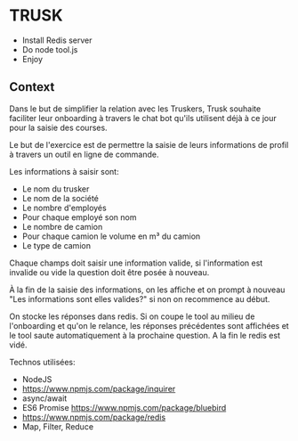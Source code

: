 # TRUSK

- Install Redis server 
- Do node tool.js
- Enjoy

## Context

Dans le but de simplifier la relation avec les Truskers, Trusk souhaite faciliter leur onboarding à travers le chat bot qu'ils utilisent déjà à ce jour pour la saisie des courses.

Le but de l'exercice est de permettre la saisie de leurs informations de profil à travers un outil en ligne de commande.

Les informations à saisir sont:

- Le nom du trusker
- Le nom de la société
- Le nombre d'employés
- Pour chaque employé son nom
- Le nombre de camion
- Pour chaque camion le volume en m³ du camion
- Le type de camion

Chaque champs doit saisir une information valide, si l'information est invalide ou vide la question doit être posée à nouveau.

À la fin de la saisie des informations, on les affiche et on prompt à nouveau "Les informations sont elles valides?" si non on recommence au début.

On stocke les réponses dans redis. Si on coupe le tool au milieu de l'onboarding et qu'on le relance, les réponses précédentes sont affichées et le tool saute automatiquement à la prochaine question. A la fin le redis est vidé.

Technos utilisées:

- NodeJS
- https://www.npmjs.com/package/inquirer
- async/await
- ES6 Promise https://www.npmjs.com/package/bluebird
- https://www.npmjs.com/package/redis
- Map, Filter, Reduce
